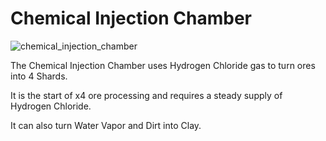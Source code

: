 # Chemical Injection Chamber
![chemical_injection_chamber](item:mekanism:chemical_injection_chamber,basic_injecting_factory,mekanism:advanced_injecting_factory,mekanism:elite_injecting_factory,mekanism:ultimate_injecting_factory)

The Chemical Injection Chamber uses Hydrogen Chloride gas to turn ores into 4 Shards.

It is the start of x4 ore processing and requires a steady supply of Hydrogen Chloride.

It can also turn Water Vapor and Dirt into Clay.
